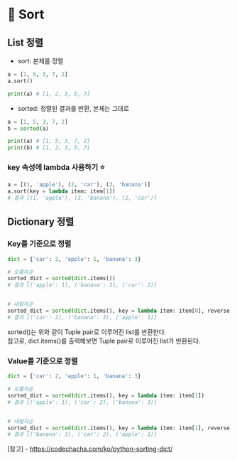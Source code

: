 # 📓 Sort

## List 정렬

- sort: 본체를 정렬

```python
a = [1, 5, 3, 7, 2]
a.sort()

print(a) # [1, 2, 3, 5, 7]
```

- sorted: 정렬된 결과를 반환, 본체는 그대로

```python
a = [1, 5, 3, 7, 2]
b = sorted(a)

print(a) # [1, 5, 3, 7, 2]
print(b) # [1, 2, 3, 5, 7]
```

### key 속성에 lambda 사용하기 ⭐️

```python
a = [(1, 'apple'), (2, 'car'), (3, 'banana')]
a.sort(key = lambda item: item[1])
# 결과 [(1, 'apple'), (3, 'banana'), (2, 'car')]
```

## Dictionary 정렬

### Key를 기준으로 정렬

```python
dict = {'car': 2, 'apple': 1, 'banana': 3}

# 오름차순
sorted_dict = sorted(dict.items())
# 결과 [('apple': 1), ('banana': 3), ('car': 2)]


# 내림차순
sorted_dict = sorted(dict.items(), key = lambda item: item[0], reverse = True)
# 결과 [('car': 2), ('banana': 3), ('apple': 1)]
```

sorted()는 위와 같이 Tuple pair로 이루어진 list를 반환한다. <br>
참고로, dict.items()를 출력해보면 Tuple pair로 이루어진 list가 반환된다.

### Value를 기준으로 정렬

```python
dict = {'car': 2, 'apple': 1, 'banana': 3}

# 오름차순
sorted_dict = sorted(dict.items(), key = lambda item: item[1])
# 결과 [('apple': 1), ('car': 2), ('banana': 3)]


# 내림차순
sorted_dict = sorted(dict.items(), key = lambda item: item[1], reverse = True)
# 결과 [('banana': 3), ('car': 2), ('apple': 1)]
```

[참고] - https://codechacha.com/ko/python-sorting-dict/
